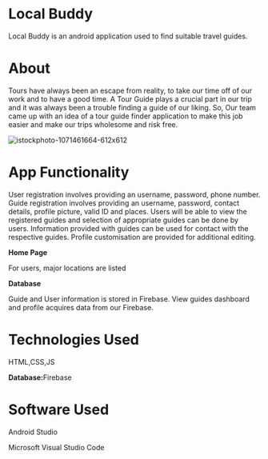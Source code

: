 # Local Buddy
Local Buddy is an android application used to find suitable travel guides.
# About 
Tours have always been an escape from reality, to take our time off of our work and to have a good time. A Tour Guide plays a crucial part in our trip and it was always been a trouble finding a guide of our liking. So, Our team came up with an idea of a tour guide finder application to make this job easier and make our trips wholesome and risk free.   

![istockphoto-1071461664-612x612](https://user-images.githubusercontent.com/52780623/115425261-17ae9200-a21d-11eb-8b47-aec48d9141c3.jpg)


# App Functionality
User registration involves providing an username, password, phone number.
Guide registration involves providing an username, password, contact details, profile picture, valid ID and places.
Users will be able to view the registered guides and selection of appropriate guides can be done by users.
Information provided with guides can be used for contact with the respective guides.
Profile customisation are provided for additional editing.

<b>Home Page</b>
<p>For users, major locations are listed</p>

<b>Database</b>
<p>Guide and User information is stored in Firebase.
View guides dashboard and profile acquires data from our Firebase.</p>

# Technologies Used
<p>
HTML,CSS,JS</p>
<b>Database:</b>Firebase

# Software Used
<p>Android Studio</p>
Microsoft Visual Studio Code
